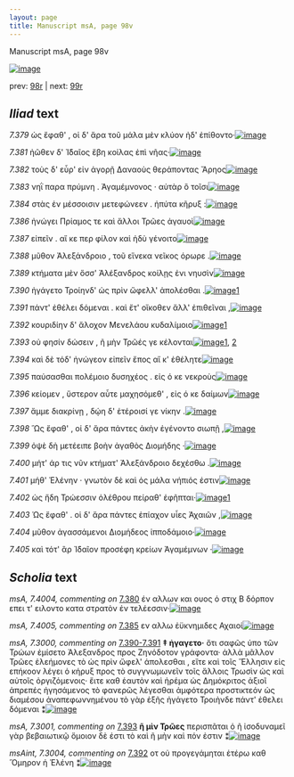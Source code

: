 ```yaml
---
layout: page
title: Manuscript msA, page 98v
---
```


Manuscript msA, page 98v

[![image](http://www.homermultitext.org/iipsrv?OBJ=IIP,1.0&FIF=/project/homer/pyramidal/deepzoom/hmt/vaimg/2017a/VA098VN_0601.tif&WID=100&CVT=JPEG)](http://www.homermultitext.org/ict2/?urn=urn:cite2:hmt:vaimg.2017a:VA098VN_0601)

prev:  [98r](../98r) | next:  [99r](../99r)

## *Iliad* text

*7.379* <a id="7.379"/> ὡς ἔφαθ' , οἱ δ' ἄρα τοῦ μάλα μὲν κλύον ἠδ' ἐπίθοντο·[![image](http://www.homermultitext.org/iipsrv?OBJ=IIP,1.0&FIF=/project/homer/pyramidal/deepzoom/hmt/vaimg/2017a/VA098VN_0601.tif&RGN=0.4234,0.2231,0.4765,0.0353&WID=1000&CVT=JPEG)](http://www.homermultitext.org/ict2/?urn=urn:cite2:hmt:vaimg.2017a:VA098VN_0601@0.4234,0.2231,0.4765,0.0353)

*7.381* <a id="7.381"/> ἠῶθεν δ' Ἰ̈δαῖος ἔβη κοίλας ἐπὶ νῆας·[![image](http://www.homermultitext.org/iipsrv?OBJ=IIP,1.0&FIF=/project/homer/pyramidal/deepzoom/hmt/vaimg/2017a/VA098VN_0601.tif&RGN=0.4254,0.2479,0.3934,0.0301&WID=1000&CVT=JPEG)](http://www.homermultitext.org/ict2/?urn=urn:cite2:hmt:vaimg.2017a:VA098VN_0601@0.4254,0.2479,0.3934,0.0301)

*7.382* <a id="7.382"/> τοὺς δ' εὗρ' εἰν ἀγορῇ Δαναοὺς θεράποντας Ἄρηος[![image](http://www.homermultitext.org/iipsrv?OBJ=IIP,1.0&FIF=/project/homer/pyramidal/deepzoom/hmt/vaimg/2017a/VA098VN_0601.tif&RGN=0.4555,0.2622,0.4354,0.0353&WID=1000&CVT=JPEG)](http://www.homermultitext.org/ict2/?urn=urn:cite2:hmt:vaimg.2017a:VA098VN_0601@0.4555,0.2622,0.4354,0.0353)

*7.383* <a id="7.383"/> νηῒ παρα πρύμνη . Ἀγαμέμνονος · αὐτὰρ ὃ τοῖσι[![image](http://www.homermultitext.org/iipsrv?OBJ=IIP,1.0&FIF=/project/homer/pyramidal/deepzoom/hmt/vaimg/2017a/VA098VN_0601.tif&RGN=0.4555,0.2855,0.4094,0.0308&WID=1000&CVT=JPEG)](http://www.homermultitext.org/ict2/?urn=urn:cite2:hmt:vaimg.2017a:VA098VN_0601@0.4555,0.2855,0.4094,0.0308)

*7.384* <a id="7.384"/> στὰς ἐν μέσσοισιν μετεφώνεεν . ἠπύτα κῆρυξ :[![image](http://www.homermultitext.org/iipsrv?OBJ=IIP,1.0&FIF=/project/homer/pyramidal/deepzoom/hmt/vaimg/2017a/VA098VN_0601.tif&RGN=0.4334,0.3043,0.4234,0.0308&WID=1000&CVT=JPEG)](http://www.homermultitext.org/ict2/?urn=urn:cite2:hmt:vaimg.2017a:VA098VN_0601@0.4334,0.3043,0.4234,0.0308)

*7.386* <a id="7.386"/> ἠνώγει Πρίαμος τε καὶ ἄλλοι Τρῶες ἀγαυοὶ[![image](http://www.homermultitext.org/iipsrv?OBJ=IIP,1.0&FIF=/project/homer/pyramidal/deepzoom/hmt/vaimg/2017a/VA098VN_0601.tif&RGN=0.4374,0.3246,0.3964,0.0308&WID=1000&CVT=JPEG)](http://www.homermultitext.org/ict2/?urn=urn:cite2:hmt:vaimg.2017a:VA098VN_0601@0.4374,0.3246,0.3964,0.0308)

*7.387* <a id="7.387"/> εἰπεῖν . αἴ κε περ φίλον καὶ ἡδὺ γένοιτο[![image](http://www.homermultitext.org/iipsrv?OBJ=IIP,1.0&FIF=/project/homer/pyramidal/deepzoom/hmt/vaimg/2017a/VA098VN_0601.tif&RGN=0.4585,0.3426,0.4034,0.0308&WID=1000&CVT=JPEG)](http://www.homermultitext.org/ict2/?urn=urn:cite2:hmt:vaimg.2017a:VA098VN_0601@0.4585,0.3426,0.4034,0.0308)

*7.388* <a id="7.388"/> μῦθον Ἀλεξάνδροιο , τοῦ εἵνεκα νεῖκος όρωρε .[![image](http://www.homermultitext.org/iipsrv?OBJ=IIP,1.0&FIF=/project/homer/pyramidal/deepzoom/hmt/vaimg/2017a/VA098VN_0601.tif&RGN=0.4615,0.3621,0.3984,0.0338&WID=1000&CVT=JPEG)](http://www.homermultitext.org/ict2/?urn=urn:cite2:hmt:vaimg.2017a:VA098VN_0601@0.4615,0.3621,0.3984,0.0338)

*7.389* <a id="7.389"/> κτήματα μὲν ὅσσ' Ἀλέξανδρος κοίλῃς ἐνι νηυσὶν[![image](http://www.homermultitext.org/iipsrv?OBJ=IIP,1.0&FIF=/project/homer/pyramidal/deepzoom/hmt/vaimg/2017a/VA098VN_0601.tif&RGN=0.4625,0.3809,0.4284,0.0338&WID=1000&CVT=JPEG)](http://www.homermultitext.org/ict2/?urn=urn:cite2:hmt:vaimg.2017a:VA098VN_0601@0.4625,0.3809,0.4284,0.0338)

*7.390* <a id="7.390"/> ἠγάγετο Τροίηνδ' ὡς πρὶν ὤφελλ' ἀπολέσθαι .[![image](http://www.homermultitext.org/iipsrv?OBJ=IIP,1.0&FIF=/project/homer/pyramidal/deepzoom/hmt/vaimg/2017a/VA098VN_0601.tif&RGN=0.4434,0.4012,0.4074,0.027&WID=1000&CVT=JPEG)](http://www.homermultitext.org/ict2/?urn=urn:cite2:hmt:vaimg.2017a:VA098VN_0601@0.4434,0.4012,0.4074,0.027)[1](#msA_7.3025)

*7.391* <a id="7.391"/> πάντ' ἐθέλει δόμεναι . καὶ ἔτ' οἴκοθεν ἄλλ' ἐπιθεῖναι ,[![image](http://www.homermultitext.org/iipsrv?OBJ=IIP,1.0&FIF=/project/homer/pyramidal/deepzoom/hmt/vaimg/2017a/VA098VN_0601.tif&RGN=0.4575,0.42,0.4344,0.027&WID=1000&CVT=JPEG)](http://www.homermultitext.org/ict2/?urn=urn:cite2:hmt:vaimg.2017a:VA098VN_0601@0.4575,0.42,0.4344,0.027)

*7.392* <a id="7.392"/> κουριδίην δ' ἄλοχον Μενελάου κυδαλίμοιο[![image](http://www.homermultitext.org/iipsrv?OBJ=IIP,1.0&FIF=/project/homer/pyramidal/deepzoom/hmt/vaimg/2017a/VA098VN_0601.tif&RGN=0.4414,0.4358,0.4224,0.0308&WID=1000&CVT=JPEG)](http://www.homermultitext.org/ict2/?urn=urn:cite2:hmt:vaimg.2017a:VA098VN_0601@0.4414,0.4358,0.4224,0.0308)[1](#msAint_7.3004)

*7.393* <a id="7.393"/> οὐ φησίν δώσειν , ῆ μὴν Τρῶές γε κέλονται[![image](http://www.homermultitext.org/iipsrv?OBJ=IIP,1.0&FIF=/project/homer/pyramidal/deepzoom/hmt/vaimg/2017a/VA098VN_0601.tif&RGN=0.4575,0.4538,0.3934,0.0368&WID=1000&CVT=JPEG)](http://www.homermultitext.org/ict2/?urn=urn:cite2:hmt:vaimg.2017a:VA098VN_0601@0.4575,0.4538,0.3934,0.0368)[1](#msA_7.3001), [2](#msAim_7.3002)

*7.394* <a id="7.394"/> καὶ δὲ τόδ' ἠνώγεον εἰπεῖν ἔπος αἴ κ' ἐθέλητε[![image](http://www.homermultitext.org/iipsrv?OBJ=IIP,1.0&FIF=/project/homer/pyramidal/deepzoom/hmt/vaimg/2017a/VA098VN_0601.tif&RGN=0.4605,0.4703,0.4234,0.0338&WID=1000&CVT=JPEG)](http://www.homermultitext.org/ict2/?urn=urn:cite2:hmt:vaimg.2017a:VA098VN_0601@0.4605,0.4703,0.4234,0.0338)

*7.395* <a id="7.395"/> παύσασθαι πολέμοιο δυσηχέος . εἰς ό κε νεκροὺς[![image](http://www.homermultitext.org/iipsrv?OBJ=IIP,1.0&FIF=/project/homer/pyramidal/deepzoom/hmt/vaimg/2017a/VA098VN_0601.tif&RGN=0.4595,0.4906,0.4184,0.0323&WID=1000&CVT=JPEG)](http://www.homermultitext.org/ict2/?urn=urn:cite2:hmt:vaimg.2017a:VA098VN_0601@0.4595,0.4906,0.4184,0.0323)

*7.396* <a id="7.396"/> κείομεν , ὕστερον αὖτε μαχησόμεθ' , εἰς ό κε δαίμων[![image](http://www.homermultitext.org/iipsrv?OBJ=IIP,1.0&FIF=/project/homer/pyramidal/deepzoom/hmt/vaimg/2017a/VA098VN_0601.tif&RGN=0.4585,0.5094,0.4244,0.0323&WID=1000&CVT=JPEG)](http://www.homermultitext.org/ict2/?urn=urn:cite2:hmt:vaimg.2017a:VA098VN_0601@0.4585,0.5094,0.4244,0.0323)

*7.397* <a id="7.397"/> ἄμμε διακρίνῃ , δῴη δ' ἑτέροισί γε νίκην .[![image](http://www.homermultitext.org/iipsrv?OBJ=IIP,1.0&FIF=/project/homer/pyramidal/deepzoom/hmt/vaimg/2017a/VA098VN_0601.tif&RGN=0.4595,0.5274,0.4084,0.0323&WID=1000&CVT=JPEG)](http://www.homermultitext.org/ict2/?urn=urn:cite2:hmt:vaimg.2017a:VA098VN_0601@0.4595,0.5274,0.4084,0.0323)

*7.398* <a id="7.398"/> Ὣς ἔφαθ' , οἱ δ' ἄρα πάντες ἀκὴν ἐγένοντο σιωπῇ ,[![image](http://www.homermultitext.org/iipsrv?OBJ=IIP,1.0&FIF=/project/homer/pyramidal/deepzoom/hmt/vaimg/2017a/VA098VN_0601.tif&RGN=0.4374,0.5485,0.4484,0.0323&WID=1000&CVT=JPEG)](http://www.homermultitext.org/ict2/?urn=urn:cite2:hmt:vaimg.2017a:VA098VN_0601@0.4374,0.5485,0.4484,0.0323)

*7.399* <a id="7.399"/> ὀψὲ δὴ μετέειπε βοὴν ἀγαθὸς Διομήδης ·[![image](http://www.homermultitext.org/iipsrv?OBJ=IIP,1.0&FIF=/project/homer/pyramidal/deepzoom/hmt/vaimg/2017a/VA098VN_0601.tif&RGN=0.4364,0.5657,0.4014,0.0323&WID=1000&CVT=JPEG)](http://www.homermultitext.org/ict2/?urn=urn:cite2:hmt:vaimg.2017a:VA098VN_0601@0.4364,0.5657,0.4014,0.0323)

*7.400* <a id="7.400"/> μήτ' άρ τις νῦν κτήματ' Ἀλεξάνδροιο δεχέσθω .[![image](http://www.homermultitext.org/iipsrv?OBJ=IIP,1.0&FIF=/project/homer/pyramidal/deepzoom/hmt/vaimg/2017a/VA098VN_0601.tif&RGN=0.4605,0.5785,0.4024,0.0406&WID=1000&CVT=JPEG)](http://www.homermultitext.org/ict2/?urn=urn:cite2:hmt:vaimg.2017a:VA098VN_0601@0.4605,0.5785,0.4024,0.0406)

*7.401* <a id="7.401"/> μήθ' Ἑλένην · γνωτὸν δὲ καὶ ὁς μάλα νήπιός ἐστιν[![image](http://www.homermultitext.org/iipsrv?OBJ=IIP,1.0&FIF=/project/homer/pyramidal/deepzoom/hmt/vaimg/2017a/VA098VN_0601.tif&RGN=0.4615,0.6011,0.4194,0.0361&WID=1000&CVT=JPEG)](http://www.homermultitext.org/ict2/?urn=urn:cite2:hmt:vaimg.2017a:VA098VN_0601@0.4615,0.6011,0.4194,0.0361)

*7.402* <a id="7.402"/> ὡς ἤδη Τρώεσσιν ὀλέθρου πείραθ' ἑφῆπται·[![image](http://www.homermultitext.org/iipsrv?OBJ=IIP,1.0&FIF=/project/homer/pyramidal/deepzoom/hmt/vaimg/2017a/VA098VN_0601.tif&RGN=0.4635,0.6191,0.4024,0.0361&WID=1000&CVT=JPEG)](http://www.homermultitext.org/ict2/?urn=urn:cite2:hmt:vaimg.2017a:VA098VN_0601@0.4635,0.6191,0.4024,0.0361)[1](#msAint_7.3005)

*7.403* <a id="7.403"/> Ὡς ἔφαθ' . οἱ δ' ἄρα πάντες ἐπίαχον υἷες Ἀχαιῶν ,[![image](http://www.homermultitext.org/iipsrv?OBJ=IIP,1.0&FIF=/project/homer/pyramidal/deepzoom/hmt/vaimg/2017a/VA098VN_0601.tif&RGN=0.4585,0.6409,0.4104,0.0338&WID=1000&CVT=JPEG)](http://www.homermultitext.org/ict2/?urn=urn:cite2:hmt:vaimg.2017a:VA098VN_0601@0.4585,0.6409,0.4104,0.0338)

*7.404* <a id="7.404"/> μῦθον ἀγασσάμενοι Διομήδεος ἱπποδάμοιο·[![image](http://www.homermultitext.org/iipsrv?OBJ=IIP,1.0&FIF=/project/homer/pyramidal/deepzoom/hmt/vaimg/2017a/VA098VN_0601.tif&RGN=0.4635,0.6589,0.3834,0.0361&WID=1000&CVT=JPEG)](http://www.homermultitext.org/ict2/?urn=urn:cite2:hmt:vaimg.2017a:VA098VN_0601@0.4635,0.6589,0.3834,0.0361)

*7.405* <a id="7.405"/> καὶ τότ' ἂρ Ἰ̈δαῖον προσέφη κρείων Ἀγαμέμνων ·[![image](http://www.homermultitext.org/iipsrv?OBJ=IIP,1.0&FIF=/project/homer/pyramidal/deepzoom/hmt/vaimg/2017a/VA098VN_0601.tif&RGN=0.4655,0.6732,0.4234,0.0398&WID=1000&CVT=JPEG)](http://www.homermultitext.org/ict2/?urn=urn:cite2:hmt:vaimg.2017a:VA098VN_0601@0.4655,0.6732,0.4234,0.0398)

## *Scholia* text

*msA, 7.4004, commenting on* [7.380](#7.380)  <a id="msA_7.4004"/> έν αλλων και ουος ὁ στιχ Β δόρπον επει τ' ειλοντο κατα στρατὸν ἐν τελέεσσιν·[![image](http://www.homermultitext.org/iipsrv?OBJ=IIP,1.0&FIF=/project/homer/pyramidal/deepzoom/hmt/vaimg/2017a/VA098VN_0601.tif&RGN=0.163,0.2297,0.255,0.0383&WID=1000&CVT=JPEG)](http://www.homermultitext.org/ict2/?urn=urn:cite2:hmt:vaimg.2017a:VA098VN_0601@0.163,0.2297,0.255,0.0383)

*msA, 7.4005, commenting on* [7.385](#7.385)  <a id="msA_7.4005"/> εν αλλω ἐϋκνημιδες Αχαιοί[![image](http://www.homermultitext.org/iipsrv?OBJ=IIP,1.0&FIF=/project/homer/pyramidal/deepzoom/hmt/vaimg/2017a/VA098VN_0601.tif&RGN=0.154,0.3213,0.262,0.039&WID=1000&CVT=JPEG)](http://www.homermultitext.org/ict2/?urn=urn:cite2:hmt:vaimg.2017a:VA098VN_0601@0.154,0.3213,0.262,0.039)

*msA, 7.3000, commenting on* [7.390-7.391](#7.390-7.391)  <a id="msA_7.3000"/> **‡ ἠγαγετο·** ὅτι σαφῶς ὑπο τῶν Τρώων ἐμίσετο Ἀλεξανδρος προς Ζηνόδοτον γράφοντα· ἀλλὰ μᾶλλον Τρῶες ἐλεήμονες τὸ ὡς πρὶν ὤφελ' ἀπολεσθαι , εἴτε καὶ τοῖς Ἕλλησιν εἰς επήκοον λέγει ὁ κήρυξ προς τὸ συγγνωμωνεῖν τοῖς ἄλλοις Τρωσὶν ὡς καὶ αὐτοῖς ὀργιζόμενοις· ἔιτε καθ ἑαυτὸν καὶ ἡρέμα ὡς Δημόκριτος ἀξιοῖ ἀπρεπές ἡγησάμενος τὸ φανερῶς λέγεσθαι ἀμφότερα προστικτεόν ὡς διαμέσου ἀναπεφωννημένου τὸ γὰρ ἑξῆς ἠγάγετο Τροιὴνδε πάντ' ἐθελει δόμεναι ⁑[![image](http://www.homermultitext.org/iipsrv?OBJ=IIP,1.0&FIF=/project/homer/pyramidal/deepzoom/hmt/vaimg/2017a/VA098VN_0601.tif&RGN=0.1942,0.4058,0.2217,0.1465&WID=1000&CVT=JPEG)](http://www.homermultitext.org/ict2/?urn=urn:cite2:hmt:vaimg.2017a:VA098VN_0601@0.1942,0.4058,0.2217,0.1465)

*msA, 7.3001, commenting on* [7.393](#7.393)  <a id="msA_7.3001"/> **ῆ μὶν Τρῶες** περισπᾶται ὁ ῆ ἰσοδυναμεῖ γὰρ βεβαιωτικῷ ὅμοιον δὲ ἐστι τὸ καὶ ῆ μὴν καὶ πόν ἐστιν ⁑[![image](http://www.homermultitext.org/iipsrv?OBJ=IIP,1.0&FIF=/project/homer/pyramidal/deepzoom/hmt/vaimg/2017a/VA098VN_0601.tif&RGN=0.1883,0.5485,0.22,0.0576&WID=1000&CVT=JPEG)](http://www.homermultitext.org/ict2/?urn=urn:cite2:hmt:vaimg.2017a:VA098VN_0601@0.1883,0.5485,0.22,0.0576)

*msAint, 7.3004, commenting on* [7.392](#7.392)  <a id="msAint_7.3004"/> οτ οὐ προγεγάμηται ἑτέρω καθ Ὅμηρον ἡ Ἑλένη ⁑[![image](http://www.homermultitext.org/iipsrv?OBJ=IIP,1.0&FIF=/project/homer/pyramidal/deepzoom/hmt/vaimg/2017a/VA098VN_0601.tif&RGN=0.8517,0.4415,0.0483,0.0407&WID=1000&CVT=JPEG)](http://www.homermultitext.org/ict2/?urn=urn:cite2:hmt:vaimg.2017a:VA098VN_0601@0.8517,0.4415,0.0483,0.0407)